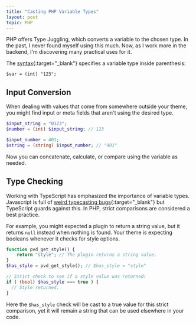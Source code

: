 ```yaml
---
title: "Casting PHP Variable Types"
layout: post
topic: PHP
---
```


PHP offers Type Juggling, which converts a variable to the chosen type. In the past, I never found myself using this much. Now, as I work more in the backend, I'm discovering many practical uses for it.

The [syntax](https://www.php.net/manual/en/language.types.type-juggling.php#language.types.typecasting){:target="_blank"} specifies a variable type inside parenthesis:

```
$var = (int) "123";
```

## Input Conversion

When dealing with values that come from somewhere outside your theme, you might find input or meta fields that aren't using the desired type.

```php
$input_string = "0123";
$number = (int) $input_string; // 123

$input_number = 401;
$string = (string) $input_number; // "401"
```

Now you can concatenate, calculate, or compare using the variable as needed.

## Type Checking

Working with TypeScript has emphasized the importance of variable types. Javascript is full of [weird typecasting bugs](https://github.com/denysdovhan/wtfjs?tab=readme-ov-file#-examples){:target="_blank"} but TypeScript guards against this. In PHP, strict comparisons are considered a best practice.

For example, you might expected a plugin to return a string value, but it returns `null` instead when nothing is found. Your theme is expecting booleans whenever it checks for style options.

```php
function pvd_get_style() {
	return "style"; // The plugin returns a string value.
}
$has_style = pvd_get_style(); // $has_style = "style"

// Strict check to see if a style value was returned:
if ( (bool) $has_style === true ) {
  // Style returned.
}
```

Here the `$has_style` check will be cast to a true value for this strict comparison, yet it will remain a string that can be used elsewhere in your code.
